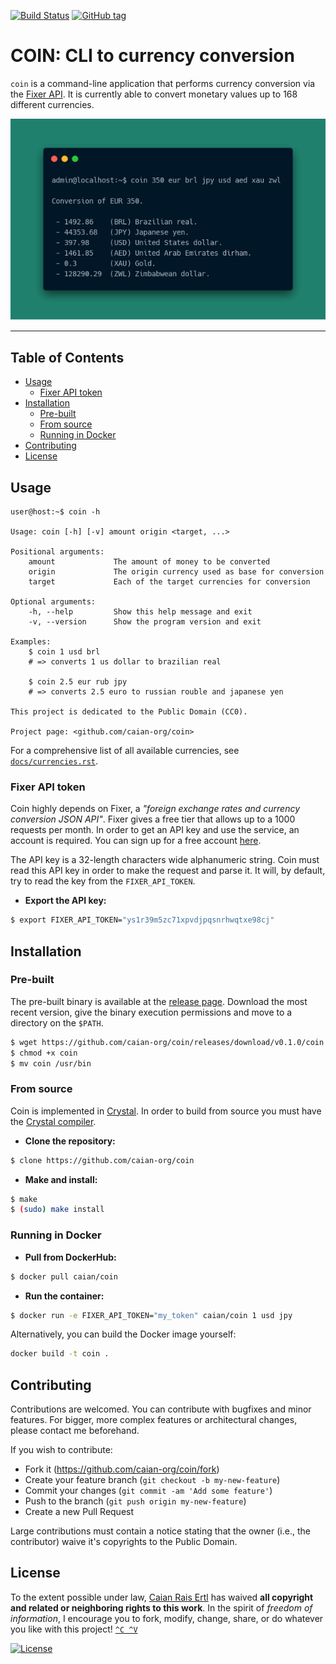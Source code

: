 [![Build Status][travis-shield]][travis-url] [![GitHub tag][tag-shield]][tag-url]

# COIN: CLI to currency conversion

`coin` is a command-line application that performs currency conversion via the
[Fixer API](https://fixer.io). It is currently able to convert monetary values
up to 168 different currencies.

<p align="center"

![example](docs/coin.png)
></p>

[travis-shield]: https://img.shields.io/travis/caian-org/coin.svg?logo=travis-ci&logoColor=FFF&style=flat-square
[travis-url]: https://travis-ci.org/caian-org/coin

[tag-shield]: https://img.shields.io/github/tag/caian-org/coin.svg?logo=git&logoColor=FFF&style=flat-square
[tag-url]: https://github.com/caian-org/coin/releases

---


## Table of Contents

- [Usage](#usage)
    - [Fixer API token](#fixer-api-token)
- [Installation](#installation)
    - [Pre-built](#pre-built)
    - [From source](#from-source)
    - [Running in Docker](#running-in-docker)
- [Contributing](#contributing)
- [License](#license)


## Usage

```
user@host:~$ coin -h

Usage: coin [-h] [-v] amount origin <target, ...>

Positional arguments:
    amount             The amount of money to be converted
    origin             The origin currency used as base for conversion
    target             Each of the target currencies for conversion

Optional arguments:
    -h, --help         Show this help message and exit
    -v, --version      Show the program version and exit

Examples:
    $ coin 1 usd brl
    # => converts 1 us dollar to brazilian real

    $ coin 2.5 eur rub jpy
    # => converts 2.5 euro to russian rouble and japanese yen

This project is dedicated to the Public Domain (CC0).

Project page: <github.com/caian-org/coin>
```

For a comprehensive list of all available currencies, see
[`docs/currencies.rst`](docs/currencies.rst).

### Fixer API token

Coin highly depends on Fixer, a _"foreign exchange rates and currency conversion
JSON API"_. Fixer gives a free tier that allows up to a 1000 requests per month.
In order to get an API key and use the service, an account is required. You can
sign up for a free account [here](https://fixer.io/signup/free).

The API key is a 32-length characters wide alphanumeric string. Coin must read
this API key in order to make the request and parse it. It will, by default,
try to read the key from the `FIXER_API_TOKEN`.

- __Export the API key:__

```sh
$ export FIXER_API_TOKEN="ys1r39m5zc71xpvdjpqsnrhwqtxe98cj"
```


## Installation

### Pre-built

The pre-built binary is available at the [release page](https://github.com/caian-org/coin/releases).
Download the most recent version, give the binary execution permissions and
move to a directory on the `$PATH`.

```sh
$ wget https://github.com/caian-org/coin/releases/download/v0.1.0/coin
$ chmod +x coin
$ mv coin /usr/bin
```

### From source

Coin is implemented in [Crystal](https://crystal-lang.org). In order to build
from source you must have the [Crystal compiler](https://crystal-lang.org/reference/installation).

- __Clone the repository:__

```sh
$ clone https://github.com/caian-org/coin
```

- __Make and install:__

```sh
$ make
$ (sudo) make install
```

### Running in Docker

- __Pull from DockerHub:__

```sh
$ docker pull caian/coin
```

- __Run the container:__

```sh
$ docker run -e FIXER_API_TOKEN="my_token" caian/coin 1 usd jpy
```

Alternatively, you can build the Docker image yourself:

```sh
docker build -t coin .
```


## Contributing

Contributions are welcomed. You can contribute with bugfixes and minor
features. For bigger, more complex features or architectural changes, please
contact me beforehand.

If you wish to contribute:

- Fork it (https://github.com/caian-org/coin/fork)
- Create your feature branch (`git checkout -b my-new-feature`)
- Commit your changes (`git commit -am 'Add some feature'`)
- Push to the branch (`git push origin my-new-feature`)
- Create a new Pull Request

Large contributions must contain a notice stating that the owner (i.e., the
contributor) waive it's copyrights to the Public Domain.


## License

To the extent possible under law, [Caian Rais Ertl][me] has waived __all
copyright and related or neighboring rights to this work__. In the spirit of
_freedom of information_, I encourage you to fork, modify, change, share, or do
whatever you like with this project! [`^C ^V`][kopimi]

[![License][cc-shield]][cc-url]

[me]: https://github.com/caiertl
[cc-shield]: https://forthebadge.com/images/badges/cc-0.svg
[cc-url]: http://creativecommons.org/publicdomain/zero/1.0

[kopimi]: https://kopimi.com

